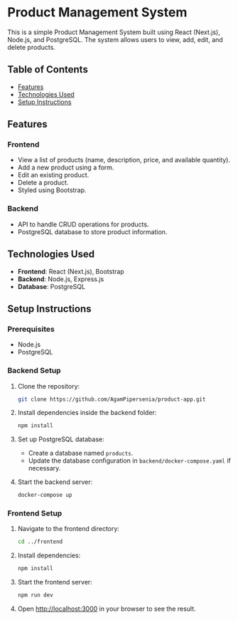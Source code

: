 # Product Management System

This is a simple Product Management System built using React (Next.js), Node.js, and PostgreSQL. The system allows users to view, add, edit, and delete products.

## Table of Contents

- [Features](#features)
- [Technologies Used](#technologies-used)
- [Setup Instructions](#setup-instructions)

## Features

### Frontend
- View a list of products (name, description, price, and available quantity).
- Add a new product using a form.
- Edit an existing product.
- Delete a product.
- Styled using Bootstrap.

### Backend
- API to handle CRUD operations for products.
- PostgreSQL database to store product information.

## Technologies Used

- **Frontend**: React (Next.js), Bootstrap
- **Backend**: Node.js, Express.js
- **Database**: PostgreSQL

## Setup Instructions

### Prerequisites
- Node.js
- PostgreSQL

### Backend Setup

1. Clone the repository:
    ```sh
    git clone https://github.com/AgamPipersenia/product-app.git
    ```

2. Install dependencies inside the backend folder:
    ```sh
    npm install
    ```

3. Set up PostgreSQL database:
    - Create a database named `products`.
    - Update the database configuration in `backend/docker-compose.yaml` if necessary.

4. Start the backend server:
    ```sh
    docker-compose up
    ```

### Frontend Setup

1. Navigate to the frontend directory:
    ```sh
    cd ../frontend
    ```

2. Install dependencies:
    ```sh
    npm install
    ```

3. Start the frontend server:
    ```sh
    npm run dev
    ```

4. Open [http://localhost:3000](http://localhost:3000) in your browser to see the result.
